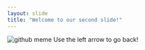 ```yaml
---
layout: slide
title: "Welcome to our second slide!"
---
```

![github meme](https://pics.me.me/github-taking-a-picture-of-your-code-notch-retweeted-definitely-58749521.png)
Use the left arrow to go back!
